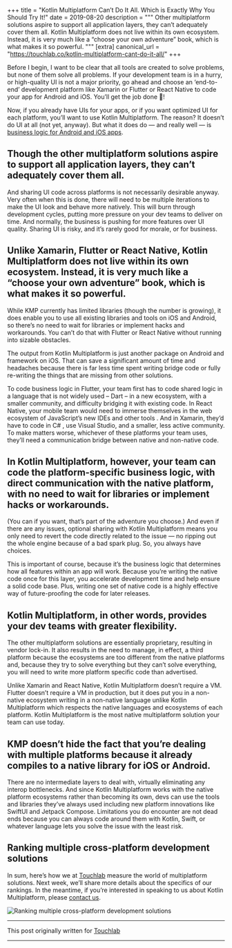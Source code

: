 +++
title = "Kotlin Multiplatform Can’t Do It All. Which is Exactly Why You Should Try It!"
date = 2019-08-20
description = """
Other multiplatform solutions aspire to support all application layers, they can’t adequately cover them all. Kotlin Multiplatform does not live within its own ecosystem. Instead, it is very much like a “choose your own adventure” book, which is what makes it so powerful.
"""
[extra]
canonical_url = "https://touchlab.co/kotlin-multiplatform-cant-do-it-all/"
+++

Before I begin, I want to be clear that all tools are created to solve problems, but none of them solve all problems. If your development team is in a hurry, or high-quality UI is not a major priority, go ahead and choose an ‘end-to-end’ development platform like Xamarin or Flutter or React Native to code your app for Android and iOS. You’ll get the job done 🎉!

Now, if you already have UIs for your apps, or if you want optimized UI for each platform, you’ll want to use Kotlin Multiplatform. The reason? It doesn’t do UI at all (not yet, anyway). But what it does do — and really well — is [business logic for Android and iOS apps](https://touchlab.co/future-shared-code-kotlin-multiplatform/).

 

## Though the other multiplatform solutions aspire to support all application layers, they can’t adequately cover them all.

And sharing UI code across platforms is not necessarily desirable anyway. Very often when this is done, there will need to be multiple iterations to make the UI look and behave more natively. This will burn through development cycles, putting more pressure on your dev teams to deliver on time. And normally, the business is pushing for more features over UI quality. Sharing UI is risky, and it’s rarely good for morale, or for business.

 

## Unlike Xamarin, Flutter or React Native, Kotlin Multiplatform does not live within its own ecosystem. Instead, it is very much like a “choose your own adventure” book, which is what makes it so powerful.

While KMP currently has limited libraries (though the number is growing), it does enable you to use all existing libraries and tools on iOS and Android, so there’s no need to wait for libraries or implement hacks and workarounds. You can’t do that with Flutter or React Native without running into sizable obstacles.

The output from Kotlin Multiplatform is just another package on Android and framework on iOS. That can save a significant amount of time and headaches because there is far less time spent writing bridge code or fully re-writing the things that are missing from other solutions. 

To code business logic in Flutter, your team first has to code shared logic in a language that is not widely used – Dart – in a new ecosystem, with a smaller community, and difficulty bridging it with existing code. In React Native, your mobile team would need to immerse themselves in the web ecosystem of JavaScript’s new IDEs and other tools . And in Xamarin, they’d have to code in C# , use Visual Studio, and a smaller, less active community. To make matters worse, whichever of these platforms your team uses, they’ll need a communication bridge between native and non-native code. 

 

## In Kotlin Multiplatform, however, your team can code the platform-specific business logic, with direct communication with the native platform, with no need to wait for libraries or implement hacks or workarounds.

(You can if you want, that’s part of the adventure you choose.) And even if there are any issues, optional sharing with Kotlin Multiplatform means you only need to revert the code directly related to the issue — no ripping out the whole engine because of a bad spark plug. So, you always have choices. 

This is important of course, because it’s the business logic that determines how all features within an app will work. Because you’re writing the native code once for this layer, you accelerate development time and help ensure a solid code base. Plus, writing one set of native code is a highly effective way of future-proofing the code for later releases.

 

## Kotlin Multiplatform, in other words, provides your dev teams with greater flexibility.

The other multiplatform solutions are essentially proprietary, resulting in vendor lock-in. It also results in the need to manage, in effect, a third platform because the ecosystems are too different from the native platforms and, because they try to solve everything but they can’t solve everything, you will need to write more platform specific code than advertised.

Unlike Xamarin and React Native, Kotlin Multiplatform doesn’t require a VM. Flutter doesn’t require a VM in production, but it does put you in a non-native ecosystem writing in a non-native language unlike Kotlin Multiplatform which respects the native languages and ecosystems of each platform. Kotlin Multiplatform is the most native multiplatform solution your team can use today. 


## KMP doesn’t hide the fact that you’re dealing with multiple platforms because it already compiles to a native library for iOS or Android.

There are no intermediate layers to deal with, virtually eliminating any interop bottlenecks. And since Kotlin Multiplatform works with the native platform ecosystems rather than becoming its own, devs can use the tools and libraries they’ve always used including new platform innovations like SwiftUI and Jetpack Compose. Limitations you do encounter are not dead ends because you can always code around them with Kotlin, Swift, or whatever language lets you solve the issue with the least risk.

## Ranking multiple cross-platform development solutions

In sum, here’s how we at [Touchlab](https://touchlab.co) measure the world of multiplatform solutions. Next week, we’ll share more details about the specifics of our rankings. In the meantime, if you’re interested in speaking to us about Kotlin Multiplatform, please [contact us](https://touchlab.co/contact-us/).

![Ranking multiple cross-platform development solutions](https://res.cloudinary.com/practicaldev/image/fetch/s--y-p04eWp--/c_limit%2Cf_auto%2Cfl_progressive%2Cq_auto%2Cw_880/https://4d4f6p22cgml1ale382crgth-wpengine.netdna-ssl.com/wp-content/uploads/2019/08/Harvey-Scorecard-%25E2%2580%2593-4%402x-1080x608.png)

----

This post originally written for [Touchlab](https://touchlab.co/kotlin-multiplatform-cant-do-it-all/)

----